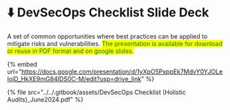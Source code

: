 # ⬇️ DevSecOps Checklist Slide Deck

A set of common opportunities where best practices can be applied to mitigate risks and vulnerabilities. <mark style="color:green;">The presentation is available for download or reuse in PDF format and on google slides.</mark>&#x20;

{% embed url="https://docs.google.com/presentation/d/1yXpO5PxppEk7MdvY0YJOLeIojD_HkXE9mG84IDS0C-M/edit?usp=drive_link" %}

{% file src="../../.gitbook/assets/DevSecOps Checklist (Holistic Audits)_June2024.pdf" %}
